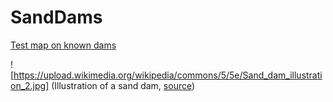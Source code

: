 # SandDams


[Test map on known dams](https://geo-uni-tuebingen.github.io/SandDams/)





![https://upload.wikimedia.org/wikipedia/commons/5/5e/Sand_dam_illustration_2.jpg]
(Illustration of a sand dam, [source](https://commons.wikimedia.org/wiki/File:Sand_dam_illustration_2.jpg))
